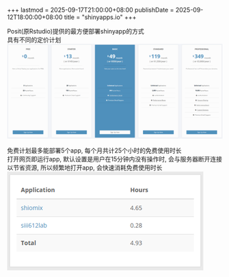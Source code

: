 +++
lastmod = 2025-09-17T21:00:00+08:00
publishDate = 2025-09-12T18:00:00+08:00
title = "shinyapps.io"
+++

Posit(原Rstudio)提供的最方便部署shinyapp的方式  
具有不同的定价计划
![plan](images/plan.png)

免费计划最多能部署5个app, 每个月共计25个小时的免费使用时长  
打开网页即运行app, 默认设置是用户在15分钟内没有操作时, 会与服务器断开连接以节省资源, 所以频繁地打开app, 会快速消耗免费使用时长  
![usage](images/usage.png)